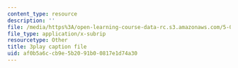 ```yaml
---
content_type: resource
description: ''
file: /media/https%3A/open-learning-course-data-rc.s3.amazonaws.com/5-08j-biological-chemistry-ii-spring-2016/af0b5a6ccb9e5b2091b00817e1d74a30_3cwTBMI346I.vtt
file_type: application/x-subrip
resourcetype: Other
title: 3play caption file
uid: af0b5a6c-cb9e-5b20-91b0-0817e1d74a30
---
```

